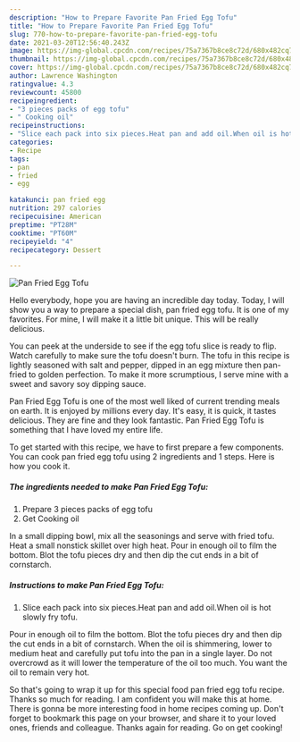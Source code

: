 ```yaml
---
description: "How to Prepare Favorite Pan Fried Egg Tofu"
title: "How to Prepare Favorite Pan Fried Egg Tofu"
slug: 770-how-to-prepare-favorite-pan-fried-egg-tofu
date: 2021-03-20T12:56:40.243Z
image: https://img-global.cpcdn.com/recipes/75a7367b8ce8c72d/680x482cq70/pan-fried-egg-tofu-recipe-main-photo.jpg
thumbnail: https://img-global.cpcdn.com/recipes/75a7367b8ce8c72d/680x482cq70/pan-fried-egg-tofu-recipe-main-photo.jpg
cover: https://img-global.cpcdn.com/recipes/75a7367b8ce8c72d/680x482cq70/pan-fried-egg-tofu-recipe-main-photo.jpg
author: Lawrence Washington
ratingvalue: 4.3
reviewcount: 45800
recipeingredient:
- "3 pieces packs of egg tofu"
- " Cooking oil"
recipeinstructions:
- "Slice each pack into six pieces.Heat pan and add oil.When oil is hot slowly fry tofu."
categories:
- Recipe
tags:
- pan
- fried
- egg

katakunci: pan fried egg 
nutrition: 297 calories
recipecuisine: American
preptime: "PT28M"
cooktime: "PT60M"
recipeyield: "4"
recipecategory: Dessert

---
```



![Pan Fried Egg Tofu](https://img-global.cpcdn.com/recipes/75a7367b8ce8c72d/680x482cq70/pan-fried-egg-tofu-recipe-main-photo.jpg)

Hello everybody, hope you are having an incredible day today. Today, I will show you a way to prepare a special dish, pan fried egg tofu. It is one of my favorites. For mine, I will make it a little bit unique. This will be really delicious.

You can peek at the underside to see if the egg tofu slice is ready to flip. Watch carefully to make sure the tofu doesn&#39;t burn. The tofu in this recipe is lightly seasoned with salt and pepper, dipped in an egg mixture then pan-fried to golden perfection. To make it more scrumptious, I serve mine with a sweet and savory soy dipping sauce.

Pan Fried Egg Tofu is one of the most well liked of current trending meals on earth. It is enjoyed by millions every day. It's easy, it is quick, it tastes delicious. They are fine and they look fantastic. Pan Fried Egg Tofu is something that I have loved my entire life.


To get started with this recipe, we have to first prepare a few components. You can cook pan fried egg tofu using 2 ingredients and 1 steps. Here is how you cook it.

<!--inarticleads1-->

##### The ingredients needed to make Pan Fried Egg Tofu:

1. Prepare 3 pieces packs of egg tofu
1. Get  Cooking oil


In a small dipping bowl, mix all the seasonings and serve with fried tofu. Heat a small nonstick skillet over high heat. Pour in enough oil to film the bottom. Blot the tofu pieces dry and then dip the cut ends in a bit of cornstarch. 

<!--inarticleads2-->

##### Instructions to make Pan Fried Egg Tofu:

1. Slice each pack into six pieces.Heat pan and add oil.When oil is hot slowly fry tofu.


Pour in enough oil to film the bottom. Blot the tofu pieces dry and then dip the cut ends in a bit of cornstarch. When the oil is shimmering, lower to medium heat and carefully put tofu into the pan in a single layer. Do not overcrowd as it will lower the temperature of the oil too much. You want the oil to remain very hot. 

So that's going to wrap it up for this special food pan fried egg tofu recipe. Thanks so much for reading. I am confident you will make this at home. There is gonna be more interesting food in home recipes coming up. Don't forget to bookmark this page on your browser, and share it to your loved ones, friends and colleague. Thanks again for reading. Go on get cooking!
